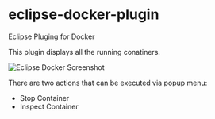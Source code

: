 # eclipse-docker-plugin
Eclipse Pluging for Docker

This plugin displays all the running conatiners.

![Eclipse Docker Screenshot](https://cloud.githubusercontent.com/assets/32796/6859341/ac6d6962-d40f-11e4-9e35-ef8ef2fe0527.png)

There are two actions that can be executed via popup menu:

* Stop Container
* Inspect Container

